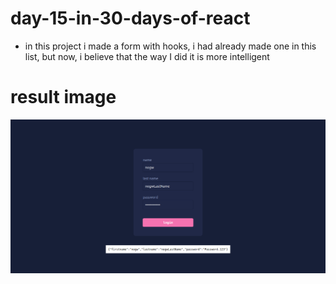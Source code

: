 # day-15-in-30-days-of-react 

- in this project i made a form with hooks, i had already made one in this list, but now, i believe that the way I did it is more intelligent

# result image  

![](site.png)
